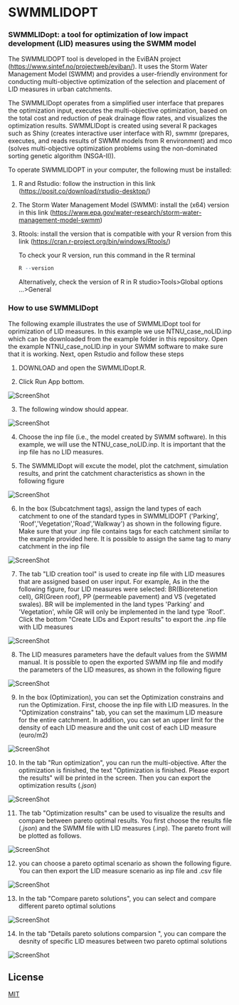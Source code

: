 # SWMMLIDOPT
### SWMMLIDopt: a tool for optimization of low impact development (LID) measures using the SWMM model

The SWMMLIDOPT tool is developed in the EviBAN project (https://www.sintef.no/projectweb/eviban/). It uses the Storm Water Management Model (SWMM) and provides a user-friendly environment for conducting multi-objective optimization of the selection and placement of LID measures in urban catchments.  

The SWMMLIDopt operates from a simplified user interface that prepares the optimization input, executes the multi-objective optimization, based on the total cost and reduction of peak drainage flow rates, and visualizes the optimization results. SWMMLIDopt is created using several R packages such as Shiny (creates interactive user interface with R), swmmr (prepares, executes, and reads results of SWMM models from R environment) and mco (solves multi-objective optimization problems using the non-dominated sorting genetic algorithm (NSGA-II)). 

To operate SWMMLIDOPT in your computer, the following must be installed: 

1. R and Rstudio: follow the instruction in this link (https://posit.co/download/rstudio-desktop/)
2. The Storm Water Management Model (SWMM): install the (x64) version in this link (https://www.epa.gov/water-research/storm-water-management-model-swmm)
3. Rtools: install the version that is compatible with your R version from this link (https://cran.r-project.org/bin/windows/Rtools/) 
  
      To check your R version, run this command in the R terminal 
    ```r
    R --version
    ```
    Alternatively, check the version of R in R studio>Tools>Global options ...>General 


### How to use SWMMLIDopt

The following example illustrates the use of SWMMLIDopt tool for oprimization of LID measures. In this example we use NTNU_case_noLID.inp which can be downloaded from the example folder in this repository. Open the example NTNU_case_noLID.inp in your SWMM software to make sure that it is working. Next, open Rstudio and follow these steps 

1. DOWNLOAD and open the SWMMLIDopt.R.

2. Click Run App bottom. 

![ScreenShot](/Figures/fig0.JPG)

3. The following window should appear.

![ScreenShot](/Figures/fig1.JPG)

4. Choose the inp file (i.e., the model created by SWMM software). In this example, we will use the NTNU_case_noLID.inp. It is important that the inp file has no LID measures. 

5. The SWMMLIDopt will excute the model, plot the catchment, simulation results, and print the catchment characteristics as shown in the following figure

![ScreenShot](/Figures/fig2.JPG)

6. In the box (Subcatchment tags), assign the land types of each catchment to one of the standard types in SWMMLIDOPT ('Parking', 'Roof','Vegetation','Road','Walkway') as shown in the following figure. Make sure that your .inp file contains tags for each catchment similar to the example provided here. It is possible to assign the same tag to many catchment in the inp file

![ScreenShot](/Figures/fig3.JPG)

7. The tab "LID creation tool" is used to create inp file with LID measures that are assigned based on user input. For example, As in the the following figure, four LID measures were selected: BR(Bioretenetion cell), GR(Green roof), PP (permeable pavement) and VS (vegetated swales). BR will be implemented in the land types 'Parking' and 'Vegetation', while GR will only be implemented in the land type 'Roof'. Click the bottom "Create LIDs and Export results" to export the .inp file with LID measures

![ScreenShot](/Figures/fig4b.JPG)

8. The LID measures parameters have the default values from the SWMM manual. It is possible to open the exported SWMM inp file and modify the parameters of the LID measures, as shown in the following figure

![ScreenShot](/Figures/fig6.JPG)

9. In the box (Optimization), you can set the Optimization constrains and run the Optimization. First, choose the inp file with LID measures. In the "Optimization constrains" tab, you can set the maximum LID measure for the entire catchment. In addition, you can set an upper limit for the density of each LID measure and the unit cost of each LID measure (euro/m2)

![ScreenShot](/Figures/fig7.JPG)

10. In the tab "Run optimization", you can run the multi-objective. After the optimization is finished, the text "Optimization is finished. Please export the results" will be printed in the screen. Then you can export the optimization results (*.json*)

![ScreenShot](/Figures/fig8.JPG)

11. The tab "Optimization results" can be used to visualize the results and compare between pareto optimal results. You first choose the results file (*.json*) and the SWMM file with LID measures (.inp). The pareto front will be plotted as follows.

![ScreenShot](/Figures/fig9.JPG)

12. you can choose a pareto optimal scenario as shown the following figure. You can then export the LID measure scenario as inp file and .csv file

![ScreenShot](/Figures/fig10.JPG)

13. In the tab "Compare pareto solutions", you can select and compare different pareto optimal solutions 

![ScreenShot](/Figures/fig11.JPG)


14. In the tab "Details pareto solutions comparsion ", you can compare the desnity of specific LID measures between two pareto optimal solutions         

![ScreenShot](/Figures/fig12.JPG)


## License

[MIT](https://choosealicense.com/licenses/mit/)
